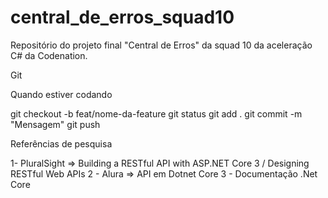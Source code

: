 # central_de_erros_squad10
Repositório do projeto final "Central de Erros" da squad 10 da aceleração C# da Codenation.


Git

Quando estiver codando

git checkout -b feat/nome-da-feature
git status
git add .
git commit -m "Mensagem"
git push


Referências de pesquisa

1- PluralSight => Building a RESTful API with ASP.NET Core 3 / Designing RESTful Web APIs
2 - Alura => API em Dotnet Core
3 - Documentação .Net Core

